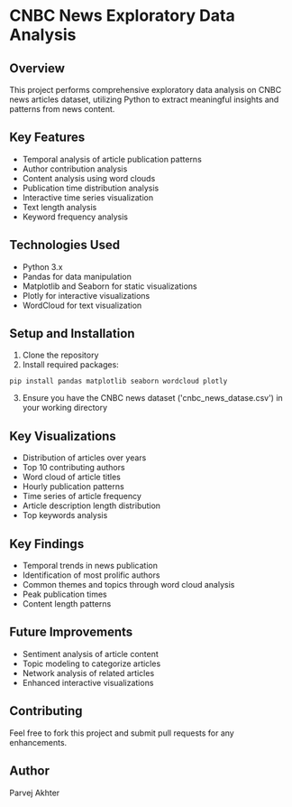 # CNBC News Exploratory Data Analysis

## Overview
This project performs comprehensive exploratory data analysis on CNBC news articles dataset, utilizing Python to extract meaningful insights and patterns from news content.

## Key Features
- Temporal analysis of article publication patterns
- Author contribution analysis
- Content analysis using word clouds
- Publication time distribution analysis
- Interactive time series visualization
- Text length analysis
- Keyword frequency analysis

## Technologies Used
- Python 3.x
- Pandas for data manipulation
- Matplotlib and Seaborn for static visualizations
- Plotly for interactive visualizations
- WordCloud for text visualization

## Setup and Installation
1. Clone the repository
2. Install required packages:
```
pip install pandas matplotlib seaborn wordcloud plotly
```
3. Ensure you have the CNBC news dataset ('cnbc_news_datase.csv') in your working directory

## Key Visualizations
- Distribution of articles over years
- Top 10 contributing authors
- Word cloud of article titles
- Hourly publication patterns
- Time series of article frequency
- Article description length distribution
- Top keywords analysis

## Key Findings
- Temporal trends in news publication
- Identification of most prolific authors
- Common themes and topics through word cloud analysis
- Peak publication times
- Content length patterns

## Future Improvements
- Sentiment analysis of article content
- Topic modeling to categorize articles
- Network analysis of related articles
- Enhanced interactive visualizations

## Contributing
Feel free to fork this project and submit pull requests for any enhancements.

## Author
Parvej Akhter


